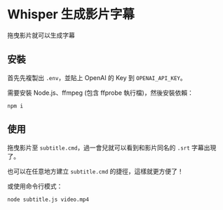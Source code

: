 # Whisper 生成影片字幕

拖曳影片就可以生成字幕

## 安裝

首先先複製出 `.env`，並貼上 OpenAI 的 Key 到 `OPENAI_API_KEY`。

需要安裝 Node.js、ffmpeg (包含 ffprobe 執行檔)，然後安裝依賴：

```
npm i
```

## 使用

拖曳影片至 `subtitle.cmd`，過一會兒就可以看到和影片同名的 `.srt` 字幕出現了。

也可以在任意地方建立 `subtitle.cmd` 的捷徑，這樣就更方便了！

或使用命令行模式：

```
node subtitle.js video.mp4
```
